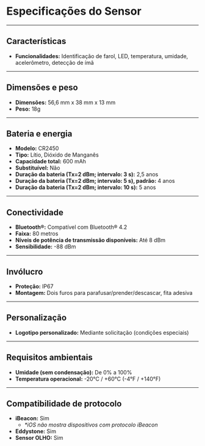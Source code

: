 # Especificações do Sensor

---

## Características

* **Funcionalidades:** Identificação de farol, LED, temperatura, umidade, acelerômetro, detecção de ímã

---

## Dimensões e peso

* **Dimensões:** 56,6 mm x 38 mm x 13 mm
* **Peso:** 18g

---

## Bateria e energia

* **Modelo:** CR2450
* **Tipo:** Lítio, Dióxido de Manganês
* **Capacidade total:** 600 mAh
* **Substituível:** Não
* **Duração da bateria (Tx=2 dBm; intervalo: 3 s):** 2,5 anos
* **Duração da bateria (Tx=2 dBm; intervalo: 5 s), padrão:** 4 anos
* **Duração da bateria (Tx=2 dBm; intervalo: 10 s):** 5 anos

---

## Conectividade

* **Bluetooth®:** Compatível com Bluetooth® 4.2
* **Faixa:** 80 metros
* **Níveis de potência de transmissão disponíveis:** Até 8 dBm
* **Sensibilidade:** -88 dBm

---

## Invólucro

* **Proteção:** IP67
* **Montagem:** Dois furos para parafusar/prender/descascar, fita adesiva

---

## Personalização

* **Logotipo personalizado:** Mediante solicitação (condições especiais)

---

## Requisitos ambientais

* **Umidade (sem condensação):** De 0% a 100%
* **Temperatura operacional:** -20°C / +60°C (-4°F / +140°F)

---

## Compatibilidade de protocolo

* **iBeacon:** Sim
    * *\*iOS não mostra dispositivos com protocolo iBeacon*
* **Eddystone:** Sim
* **Sensor OLHO:** Sim
